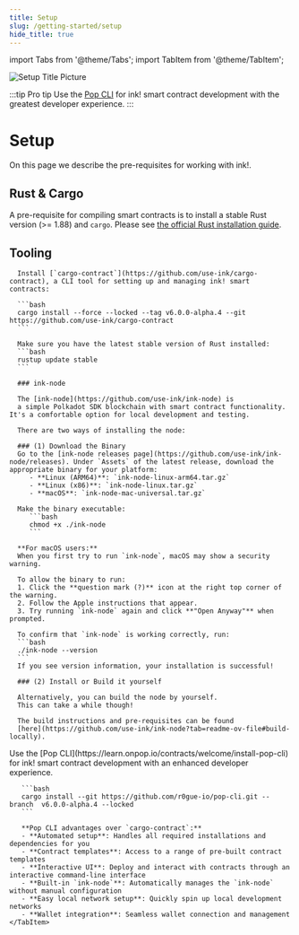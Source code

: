 ```yaml
---
title: Setup
slug: /getting-started/setup
hide_title: true
---
```


import Tabs from '@theme/Tabs';
import TabItem from '@theme/TabItem';

![Setup Title Picture](/img/title/setup.svg)

:::tip Pro tip
 Use the [Pop CLI](https://learn.onpop.io/contracts/welcome/install-pop-cli) for ink! smart contract development with the greatest developer experience.
:::

# Setup

On this page we describe the pre-requisites for working with ink!.

## Rust & Cargo

A pre-requisite for compiling smart contracts is to install a stable Rust 
version (>= 1.88) and `cargo`. Please see [the official Rust installation guide](https://doc.rust-lang.org/cargo/getting-started/installation.html).

## Tooling

<Tabs>
  <TabItem value="cargo-contract" label="cargo-contract" default>

      Install [`cargo-contract`](https://github.com/use-ink/cargo-contract), a CLI tool for setting up and managing ink! smart contracts:

      ```bash
      cargo install --force --locked --tag v6.0.0-alpha.4 --git https://github.com/use-ink/cargo-contract
      ```

      Make sure you have the latest stable version of Rust installed:
      ```bash
      rustup update stable
      ```

      ### ink-node

      The [ink-node](https://github.com/use-ink/ink-node) is
      a simple Polkadot SDK blockchain with smart contract functionality. It's a comfortable option for local development and testing.

      There are two ways of installing the node:

      ### (1) Download the Binary
      Go to the [ink-node releases page](https://github.com/use-ink/ink-node/releases). Under `Assets` of the latest release, download the appropriate binary for your platform:
         - **Linux (ARM64)**: `ink-node-linux-arm64.tar.gz`
         - **Linux (x86)**: `ink-node-linux.tar.gz`  
         - **macOS**: `ink-node-mac-universal.tar.gz`

      Make the binary executable:
         ```bash
         chmod +x ./ink-node
         ```

      **For macOS users:**
      When you first try to run `ink-node`, macOS may show a security warning.

      To allow the binary to run:
      1. Click the **question mark (?)** icon at the right top corner of the warning.
      2. Follow the Apple instructions that appear.
      3. Try running `ink-node` again and click **"Open Anyway"** when prompted.

      To confirm that `ink-node` is working correctly, run:
      ```bash
      ./ink-node --version
      ```
      If you see version information, your installation is successful!

      ### (2) Install or Build it yourself

      Alternatively, you can build the node by yourself.
      This can take a while though!

      The build instructions and pre-requisites can be found
      [here](https://github.com/use-ink/ink-node?tab=readme-ov-file#build-locally).
  </TabItem>
    <TabItem value="pop" label="Pop">
       Use the [Pop CLI](https://learn.onpop.io/contracts/welcome/install-pop-cli) for ink! smart contract development with an enhanced developer experience.

       ```bash
       cargo install --git https://github.com/r0gue-io/pop-cli.git --branch  v6.0.0-alpha.4 --locked
       ```

       **Pop CLI advantages over `cargo-contract`:**
       - **Automated setup**: Handles all required installations and dependencies for you
       - **Contract templates**: Access to a range of pre-built contract templates
       - **Interactive UI**: Deploy and interact with contracts through an interactive command-line interface
       - **Built-in `ink-node`**: Automatically manages the `ink-node` without manual configuration
       - **Easy local network setup**: Quickly spin up local development networks
       - **Wallet integration**: Seamless wallet connection and management
    </TabItem>
</Tabs>
